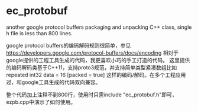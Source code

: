# ec_protobuf
another google protocol buffers packaging and unpacking C++ class, single h file is less than 800 lines.

google protocol buffers的编码解码规则很简单，参见 https://developers.google.com/protocol-buffers/docs/encoding 相对于google提供的工程工具生成的代码，我更喜欢小巧的手工打造的代码。
这里提供的编码解码类基于C++11，支持proto3规范，并支持简单类型紧凑数组比如 repeated int32 data = 16 [packed = true] 这样的编码/解码。在多个工程应用过，和google工具生成的代码双向兼容。

整个代码加上注释不到800行，使用时只需include "ec_protobuf.h"即可，ezpb.cpp中演示了如何使用。
